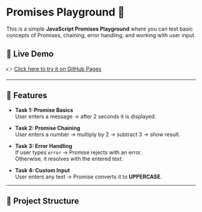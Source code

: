 # Promises Playground 🎯

This is a simple **JavaScript Promises Playground** where you can test basic concepts of Promises, chaining, error handling, and working with user input.

## 🚀 Live Demo
👉 [Click here to try it on GitHub Pages](https://YOUR-USERNAME.github.io/promises-playground/)

---

## 📌 Features
- **Task 1: Promise Basics**  
  User enters a message → after 2 seconds it is displayed.

- **Task 2: Promise Chaining**  
  User enters a number → multiply by 2 → subtract 3 → show result.

- **Task 3: Error Handling**  
  If user types `error` → Promise rejects with an error.  
  Otherwise, it resolves with the entered text.

- **Task 4: Custom Input**  
  User enters any text → Promise converts it to **UPPERCASE**.

---

## 📂 Project Structure
